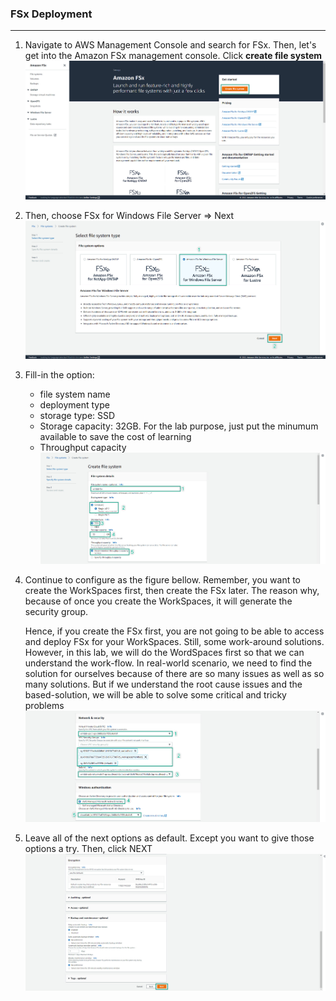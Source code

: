 ### FSx Deployment
---

1. Navigate to AWS Management Console and search for FSx. Then, let's get into the Amazon FSx management console. Click **create file system**
![fsx-deployment](../../images/fsx-deployment-1.jpg)  

2. Then, choose FSx for Windows File Server => Next
![fsx-deployment](../../images/fsx-deployment-2.jpg)  

3. Fill-in the option:
   - file system name
   - deployment type
   - storage type: SSD
   - Storage capacity: 32GB. For the lab purpose, just put the minumum available to save the cost of learning
   - Throughput capacity
![fsx-deployment](../../images/fsx-deployment-3.jpg)  

4. Continue to configure as the figure bellow. Remember, you want to create the WorkSpaces first, then create the FSx later. The reason why, because of once you create the WorkSpaces, it will generate the security group.  

    Hence, if you create the FSx first, you are not going to be able to access and deploy FSx for your WorkSpaces. Still, some work-around solutions. However, in this lab, we will do the WordSpaces first so that we can understand the work-flow. In real-world scenario, we need to find the solution for ourselves because of there are so many issues as well as so many solutions. But if we understand the root cause issues and the based-solution, we will be able to solve some critical and tricky problems
![fsx-deployment](../../images/fsx-deployment-4.jpg)  

5. Leave all of the next options as default. Except you want to give those options a try. Then, click NEXT
![fsx-deployment](../../images/fsx-deployment-5.jpg)  


